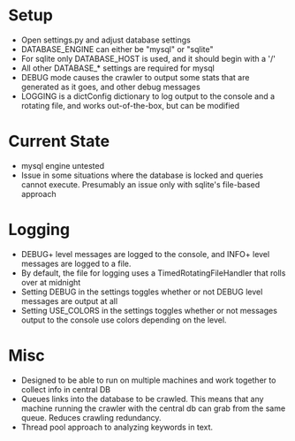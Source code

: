 Setup
=====
- Open settings.py and adjust database settings
- DATABASE_ENGINE can either be "mysql" or "sqlite"
- For sqlite only DATABASE_HOST is used, and it should begin with a '/'
- All other DATABASE_* settings are required for mysql
- DEBUG mode causes the crawler to output some stats that are generated as it goes, and other debug messages
- LOGGING is a dictConfig dictionary to log output to the console and a rotating file, and works out-of-the-box, but can be modified


Current State
=============
- mysql engine untested
- Issue in some situations where the database is locked and queries cannot execute. Presumably an issue only with sqlite's file-based approach

Logging
=======
- DEBUG+ level messages are logged to the console, and INFO+ level messages are logged to a file.
- By default, the file for logging uses a TimedRotatingFileHandler that rolls over at midnight
- Setting DEBUG in the settings toggles whether or not DEBUG level messages are output at all
- Setting USE_COLORS in the settings toggles whether or not messages output to the console use colors depending on the level.

Misc
====
- Designed to be able to run on multiple machines and work together to collect info in central DB
- Queues links into the database to be crawled. This means that any machine running the crawler with the central db can grab from the same queue. Reduces crawling redundancy.
- Thread pool approach to analyzing keywords in text.
